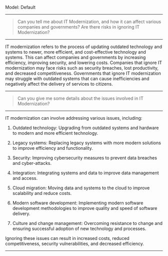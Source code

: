 Model: Default

---

> Can you tell me about IT Modernization, and how it can affect various companies and governments? Are there risks in ignoring IT Modernization?

---

IT modernization refers to the process of updating outdated technology and systems to newer, more efficient, and cost-effective technology and systems. This can affect companies and governments by increasing efficiency, improving security, and lowering costs. Companies that ignore IT modernization may face risks such as security breaches, lost productivity, and decreased competitiveness. Governments that ignore IT modernization may struggle with outdated systems that can cause inefficiencies and negatively affect the delivery of services to citizens.

---

> Can you give me some details about the issues involved in IT Modernization?

---

IT modernization can involve addressing various issues, including:

1.  Outdated technology: Upgrading from outdated systems and hardware to modern and more efficient technology.
    
2.  Legacy systems: Replacing legacy systems with more modern solutions to improve efficiency and functionality.
    
3.  Security: Improving cybersecurity measures to prevent data breaches and cyber-attacks.
    
4.  Integration: Integrating systems and data to improve data management and access.
    
5.  Cloud migration: Moving data and systems to the cloud to improve scalability and reduce costs.
    
6.  Modern software development: Implementing modern software development methodologies to improve quality and speed of software delivery.
    
7.  Culture and change management: Overcoming resistance to change and ensuring successful adoption of new technology and processes.
    

Ignoring these issues can result in increased costs, reduced competitiveness, security vulnerabilities, and decreased efficiency.

---